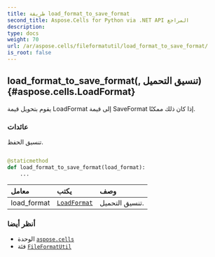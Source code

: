 ```yaml
---
title: طريقة load_format_to_save_format
second_title: Aspose.Cells for Python via .NET API المراجع
description:
type: docs
weight: 70
url: /ar/aspose.cells/fileformatutil/load_format_to_save_format/
is_root: false
---
```

##  load_format_to_save_format(, تنسيق التحميل){#aspose.cells.LoadFormat}
يقوم بتحويل قيمة LoadFormat إلى قيمة SaveFormat إذا كان ذلك ممكنًا.


###  عائدات

تنسيق الحفظ.


```python

@staticmethod
def load_format_to_save_format(load_format):
    ...
```


| معامل| يكتب| وصف|
| :- | :- | :- |
| load_format | [`LoadFormat`](/cells/python-net/ar/aspose.cells/loadformat) | تنسيق التحميل.|



###  أنظر أيضا
* الوحدة [`aspose.cells`](../../)
* فئة [`FileFormatUtil`](/cells/python-net/ar/aspose.cells/fileformatutil)
